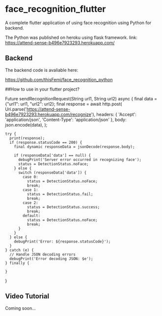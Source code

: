 # face_recognition_flutter

A complete flutter application of using face recognition using Python for backend.

The Python was published on heroku using flask framework.
link: https://attend-sense-b496e7923293.herokuapp.com/

## Backend
The backend code is avaliable here:

https://github.com/thisFemi/face_recognition_python


##How to use in your flutter project?

  Future<void> sendRecognitionRequest(String url1, String url2) async {
    final data = {"url1": url1, "url2": url2};
    final response = await http.post(
      Uri.parse('https://attend-sense-b496e7923293.herokuapp.com/recognize'),
      headers: {
        'Accept': 'application/json',
        'Content-Type': 'application/json'
      },
      body: json.encode(data),
    );

    try {
      print(response);
      if (response.statusCode == 200) {
        final dynamic responseData = jsonDecode(response.body);

        if (responseData['data'] == null) {
          debugPrint('Server error occurred in recognizing face');
          status = DetectionStatus.noFace;
        } else {
          switch (responseData['data']) {
            case 0:
              status = DetectionStatus.noFace;
              break;
            case 1:
              status = DetectionStatus.fail;
              break;
            case 2:
              status = DetectionStatus.success;
              break;
            default:
              status = DetectionStatus.noFace;
              break;
          }
        }
      } else {
        debugPrint('Error: ${response.statusCode}');
      }
    } catch (e) {
      // Handle JSON decoding errors
      debugPrint('Error decoding JSON: $e');
    } finally {
     
    }
  }
## Video Tutorial
Coming soon...

